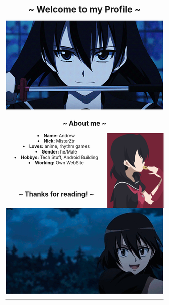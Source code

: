 <body>
  <center>
<h1 align="center">~ Welcome to my Profile ~</h1>

</div>
    <div align="center">
    <img src="https://github.com/MisterZtr/MisterZtr/blob/main/assets/1.gif">
      </div>
<div>
<h2 align="center">  ~ About me ~  </h2>
  <div align="center">
<img width="180px" height="237px" src="https://github.com/MisterZtr/MisterZtr/blob/main/assets/799827.jpg" align="right">
  </div>
<li>
 <b>Name:</b> Andrew</li>
<li>
<b>Nick:</b> MisterZtr
</li>
<li>
<b>Loves:</b> anime, rhythm games
</li>
<li>
<b>Gender:</b> he/Male
</li>
<li>
<b>Hobbys:</b> Tech Stuff, Android Building
</li>
<li>
<b>Working:</b> Own WebSite
</li>
<br><br><br>
</div>
<div>
<h2 align="center"> ~ Thanks for reading! ~ </h2>
<div align="center">
<img src="https://github.com/MisterZtr/MisterZtr/blob/main/assets/be3a7233f7dac57923fd6fec2d40ad10.gif">
</div>
<hr>
</div>
</div>
    </center>
</body>

